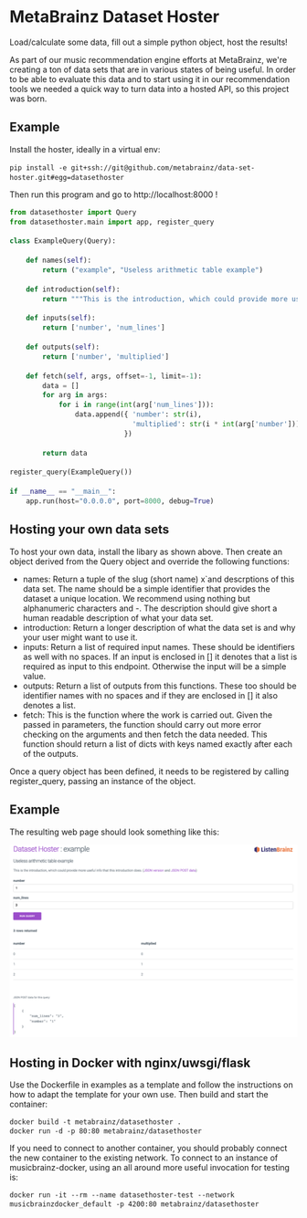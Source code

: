 # MetaBrainz Dataset Hoster

Load/calculate some data, fill out a simple python object, host the results!

As part of our music recommendation engine efforts at MetaBrainz, we're creating a ton of
data sets that are in various states of being useful. In order to be able to evaluate
this data and to start using it in our recommendation tools we needed a quick
way to turn data into a hosted API, so this project was born.

Example
-------

Install the hoster, ideally in a virtual env:

```pip install -e git+ssh://git@github.com/metabrainz/data-set-hoster.git#egg=datasethoster```

Then run this program and go to http://localhost:8000 !

```python
from datasethoster import Query
from datasethoster.main import app, register_query

class ExampleQuery(Query):

    def names(self):
        return ("example", "Useless arithmetic table example")

    def introduction(self):
        return """This is the introduction, which could provide more useful info that this introduction does."""

    def inputs(self):
        return ['number', 'num_lines']

    def outputs(self):
        return ['number', 'multiplied']

    def fetch(self, args, offset=-1, limit=-1):
        data = []
        for arg in args:
            for i in range(int(arg['num_lines'])):
                data.append({ 'number': str(i),
                              'multiplied': str(i * int(arg['number']))
                            })

        return data

register_query(ExampleQuery())

if __name__ == "__main__":
    app.run(host="0.0.0.0", port=8000, debug=True)
```

Hosting your own data sets
--------------------------

To host your own data, install the libary as shown above. Then create an object
derived from the Query object and override the following functions:

* names: Return a tuple of the slug (short name) x`and descrptions  of this data set. 
         The name should be a simple identifier that provides the dataset a unique 
         location. We recommend using nothing but alphanumeric characters and -.
         The description should give short a human readable description of what your
         data set.
* introduction: Return a longer description of what the data set is and why your
                user might want to use it.
* inputs: Return a list of required input names. These should be identifiers as well
          with no spaces. If an input is enclosed in [] it denotes that
          a list is required as input to this endpoint. Otherwise the input
          will be a simple value.
* outputs: Return a list of outputs from this functions. These too should be
           identifier names with no spaces and if they are enclosed in []
           it also denotes a list.
* fetch: This is the function where the work is carried out. Given the
         passed in parameters, the function should carry out more error checking
         on the arguments and then fetch the data needed. This function should
         return a list of dicts with keys named exactly after each of the
         outputs.

Once a query object has been defined, it needs to be registered by calling
register_query, passing an instance of the object.

Example
-------

The resulting web page should look something like this:

![Demo web page](/misc/web-page.png)


Hosting in Docker with nginx/uwsgi/flask
----------------------------------------

Use the Dockerfile in examples as a template and follow the instructions on how to adapt
the template for your own use. Then build and start the container:

```
docker build -t metabrainz/datasethoster .
docker run -d -p 80:80 metabrainz/datasethoster
```

If you need to connect to another container, you should probably connect the new container 
to the existing network. To connect to an instance of musicbrainz-docker, using an all around more useful 
invocation for testing is:

```
docker run -it --rm --name datasethoster-test --network musicbrainzdocker_default -p 4200:80 metabrainz/datasethoster
```
